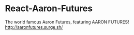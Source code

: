 # React-Aaron-Futures

The world famous Aaron Futures, featuring AARON FUTURES!
http://aaronfutures.surge.sh/
